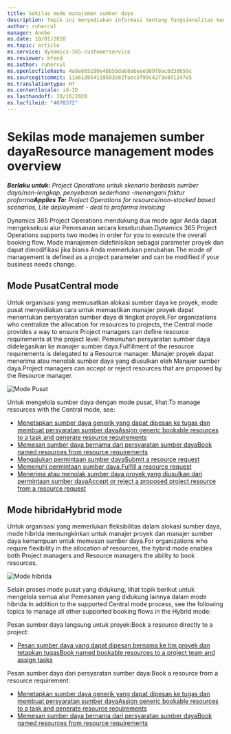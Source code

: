 ```yaml
---
title: Sekilas mode manajemen sumber daya
description: Topik ini menyediakan informasi tentang fungsionalitas manajemen sumber daya di Dynamics 365 Project operations.
author: ruhercul
manager: Annbe
ms.date: 10/01/2020
ms.topic: article
ms.service: dynamics-365-customerservice
ms.reviewer: kfend
ms.author: ruhercul
ms.openlocfilehash: 4a8e605109e48b50da68abeee989f8ac8d3d659c
ms.sourcegitcommit: 11a61db54119503e82faec5f99c4273e8d1247e5
ms.translationtype: HT
ms.contentlocale: id-ID
ms.lasthandoff: 10/16/2020
ms.locfileid: "4078372"
---
```

# <a name="resource-management-modes-overview"></a><span data-ttu-id="8fee8-103">Sekilas mode manajemen sumber daya</span><span class="sxs-lookup"><span data-stu-id="8fee8-103">Resource management modes overview</span></span>

<span data-ttu-id="8fee8-104">_**Berlaku untuk:** Project Operations untuk skenario berbasis sumber daya/non-lengkap, penyebaran sederhana -menangani faktur proforma_</span><span class="sxs-lookup"><span data-stu-id="8fee8-104">_**Applies To:** Project Operations for resource/non-stocked based scenarios, Lite deployment - deal to proforma invoicing_</span></span>


<span data-ttu-id="8fee8-105">Dynamics 365 Project Operations mendukung dua mode agar Anda dapat mengeksekusi alur Pemesanan secara keseluruhan.</span><span class="sxs-lookup"><span data-stu-id="8fee8-105">Dynamics 365 Project Operations supports two modes in order for you to execute the overall booking flow.</span></span> <span data-ttu-id="8fee8-106">Mode manajemen didefinisikan sebagai parameter proyek dan dapat dimodifikasi jika bisnis Anda memerlukan perubahan.</span><span class="sxs-lookup"><span data-stu-id="8fee8-106">The mode of management is defined as a project parameter and can be modified if your business needs change.</span></span>    

## <a name="central-mode"></a><span data-ttu-id="8fee8-107">Mode Pusat</span><span class="sxs-lookup"><span data-stu-id="8fee8-107">Central mode</span></span>
<span data-ttu-id="8fee8-108">Untuk organisasi yang memusatkan alokasi sumber daya ke proyek, mode pusat menyediakan cara untuk memastikan manajer proyek dapat menentukan persyaratan sumber daya di tingkat proyek.</span><span class="sxs-lookup"><span data-stu-id="8fee8-108">For organizations who centralize the allocation for resources to projects, the Central mode provides a way to ensure Project managers can define resource requirements at the project level.</span></span> <span data-ttu-id="8fee8-109">Pemenuhan persyaratan sumber daya didelegasikan ke manajer sumber daya.</span><span class="sxs-lookup"><span data-stu-id="8fee8-109">Fulfillment of the resource requirements is delegated to a Resource manager.</span></span> <span data-ttu-id="8fee8-110">Manajer proyek dapat menerima atau menolak sumber daya yang diusulkan oleh Manajer sumber daya.</span><span class="sxs-lookup"><span data-stu-id="8fee8-110">Project managers can accept or reject resources that are proposed by the Resource manager.</span></span>

![Mode Pusat](./media/resource-management-central.png)

<span data-ttu-id="8fee8-112">Untuk mengelola sumber daya dengan mode pusat, lihat:</span><span class="sxs-lookup"><span data-stu-id="8fee8-112">To manage resources with the Central mode, see:</span></span>

- [<span data-ttu-id="8fee8-113">Menetapkan sumber daya generik yang dapat dipesan ke tugas dan membuat persyaratan sumber daya</span><span class="sxs-lookup"><span data-stu-id="8fee8-113">Assign generic bookable resources to a task and generate resource requirements</span></span>](https://docs.microsoft.com/dynamics365/project-service/assign-generic-bookable-resource)
- [<span data-ttu-id="8fee8-114">Memesan sumber daya bernama dari persyaratan sumber daya</span><span class="sxs-lookup"><span data-stu-id="8fee8-114">Book named resources from resource requirements</span></span>](https://docs.microsoft.com/dynamics365/project-service/book-named-resource)
- [<span data-ttu-id="8fee8-115">Mengajukan permintaan sumber daya</span><span class="sxs-lookup"><span data-stu-id="8fee8-115">Submit a resource request</span></span>](https://docs.microsoft.com/dynamics365/project-service/submit-resource-request)
- [<span data-ttu-id="8fee8-116">Memenuhi permintaan sumber daya.</span><span class="sxs-lookup"><span data-stu-id="8fee8-116">Fulfill a resource request</span></span>](https://docs.microsoft.com/dynamics365/project-service/resource-management-fulfill-requests)
- [<span data-ttu-id="8fee8-117">Menerima atau menolak sumber daya proyek yang diusulkan dari permintaan sumber daya</span><span class="sxs-lookup"><span data-stu-id="8fee8-117">Accept or reject a proposed project resource from a resource request</span></span>](https://docs.microsoft.com/dynamics365/project-service/accept-reject-proposed-resource)

## <a name="hybrid-mode"></a><span data-ttu-id="8fee8-118">Mode hibrida</span><span class="sxs-lookup"><span data-stu-id="8fee8-118">Hybrid mode</span></span>
<span data-ttu-id="8fee8-119">Untuk organisasi yang memerlukan fleksibilitas dalam alokasi sumber daya, mode hibrida memungkinkan untuk manajer proyek dan manajer sumber daya kemampuan untuk memesan sumber daya.</span><span class="sxs-lookup"><span data-stu-id="8fee8-119">For organizations who require flexibility in the allocation of resources, the hybrid mode enables both Project managers and Resource managers the ability to book resources.</span></span>

![Mode hibrida](./media/resource-management-hybrid.png)

<span data-ttu-id="8fee8-121">Selain proses mode pusat yang didukung, lihat topik berikut untuk mengelola semua alur Pemesanan yang didukung lainnya dalam mode hibrida:</span><span class="sxs-lookup"><span data-stu-id="8fee8-121">In addition to the supported Central mode process, see the following topics to manage all other supported booking flows in the Hybrid mode:</span></span>

<span data-ttu-id="8fee8-122">Pesan sumber daya langsung untuk proyek:</span><span class="sxs-lookup"><span data-stu-id="8fee8-122">Book a resource directly to a project:</span></span>
- [<span data-ttu-id="8fee8-123">Pesan sumber daya yang dapat dipesan bernama ke tim proyek dan tetapkan tugas</span><span class="sxs-lookup"><span data-stu-id="8fee8-123">Book named bookable resources to a project team and assign tasks</span></span>](https://docs.microsoft.com/dynamics365/project-service/assign-named-bookable-resource)

<span data-ttu-id="8fee8-124">Pesan sumber daya dari persyaratan sumber daya:</span><span class="sxs-lookup"><span data-stu-id="8fee8-124">Book a resource from a resource requirement:</span></span>
- [<span data-ttu-id="8fee8-125">Menetapkan sumber daya generik yang dapat dipesan ke tugas dan membuat persyaratan sumber daya</span><span class="sxs-lookup"><span data-stu-id="8fee8-125">Assign generic bookable resources to a task and generate resource requirements</span></span>](https://docs.microsoft.com/dynamics365/project-service/assign-generic-bookable-resource)
- [<span data-ttu-id="8fee8-126">Memesan sumber daya bernama dari persyaratan sumber daya</span><span class="sxs-lookup"><span data-stu-id="8fee8-126">Book named resources from resource requirements</span></span>](https://docs.microsoft.com/dynamics365/project-service/book-named-resource)
